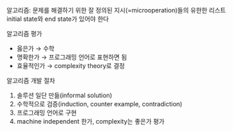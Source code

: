 알고리즘: 문제를 해결하기 위한 잘 정의된 지시(=microoperation)들의 유한한 리스트
initial state와 end state가 있어야 한다

알고리즘 평가
- 옳은가 → 수학
- 명확한가 → 프로그래밍 언어로 표현하면 됨
- 효율적인가 → complexity theory로 결정

알고리즘 개발 절차
1. 솔루션 일단 만듦(informal solution)
2. 수학적으로 검증(induction, counter example, contradiction)
3. 프로그래밍 언어로 구현
4. machine independent 한가, complexity는 좋은가 평가
